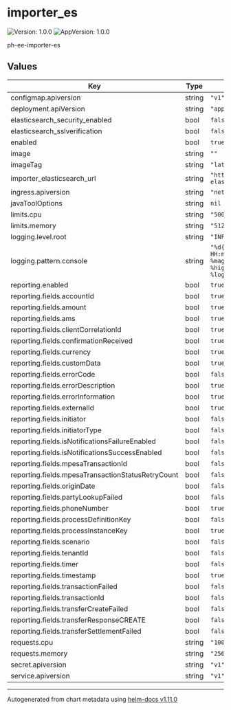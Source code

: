 # importer_es

![Version: 1.0.0](https://img.shields.io/badge/Version-1.0.0-informational?style=flat-square) ![AppVersion: 1.0.0](https://img.shields.io/badge/AppVersion-1.0.0-informational?style=flat-square)

ph-ee-importer-es

## Values

| Key | Type | Default | Description |
|-----|------|---------|-------------|
| configmap.apiversion | string | `"v1"` |  |
| deployment.apiVersion | string | `"apps/v1"` |  |
| elasticsearch_security_enabled | bool | `false` |  |
| elasticsearch_sslverification | bool | `false` |  |
| enabled | bool | `true` |  |
| image | string | `""` |  |
| imageTag | string | `"latest"` |  |
| importer_elasticsearch_url | string | `"http://ph-ee-elasticsearch:9200/"` |  |
| ingress.apiversion | string | `"networking.k8s.io/v1"` |  |
| javaToolOptions | string | `nil` |  |
| limits.cpu | string | `"500m"` |  |
| limits.memory | string | `"512M"` |  |
| logging.level.root | string | `"INFO"` |  |
| logging.pattern.console | string | `"%d{dd-MM-yyyy HH:mm:ss.SSS} %magenta([%thread]) %highlight(%-5level) %logger.%M - %msg%n"` |  |
| reporting.enabled | bool | `true` |  |
| reporting.fields.accountId | bool | `true` |  |
| reporting.fields.amount | bool | `true` |  |
| reporting.fields.ams | bool | `true` |  |
| reporting.fields.clientCorrelationId | bool | `true` |  |
| reporting.fields.confirmationReceived | bool | `true` |  |
| reporting.fields.currency | bool | `true` |  |
| reporting.fields.customData | bool | `true` |  |
| reporting.fields.errorCode | bool | `false` |  |
| reporting.fields.errorDescription | bool | `true` |  |
| reporting.fields.errorInformation | bool | `true` |  |
| reporting.fields.externalId | bool | `true` |  |
| reporting.fields.initiator | bool | `false` |  |
| reporting.fields.initiatorType | bool | `false` |  |
| reporting.fields.isNotificationsFailureEnabled | bool | `false` |  |
| reporting.fields.isNotificationsSuccessEnabled | bool | `false` |  |
| reporting.fields.mpesaTransactionId | bool | `false` |  |
| reporting.fields.mpesaTransactionStatusRetryCount | bool | `false` |  |
| reporting.fields.originDate | bool | `false` |  |
| reporting.fields.partyLookupFailed | bool | `false` |  |
| reporting.fields.phoneNumber | bool | `true` |  |
| reporting.fields.processDefinitionKey | bool | `false` |  |
| reporting.fields.processInstanceKey | bool | `true` |  |
| reporting.fields.scenario | bool | `false` |  |
| reporting.fields.tenantId | bool | `false` |  |
| reporting.fields.timer | bool | `false` |  |
| reporting.fields.timestamp | bool | `true` |  |
| reporting.fields.transactionFailed | bool | `false` |  |
| reporting.fields.transactionId | bool | `false` |  |
| reporting.fields.transferCreateFailed | bool | `false` |  |
| reporting.fields.transferResponseCREATE | bool | `false` |  |
| reporting.fields.transferSettlementFailed | bool | `false` |  |
| requests.cpu | string | `"100m"` |  |
| requests.memory | string | `"256M"` |  |
| secret.apiversion | string | `"v1"` |  |
| service.apiversion | string | `"v1"` |  |

----------------------------------------------
Autogenerated from chart metadata using [helm-docs v1.11.0](https://github.com/norwoodj/helm-docs/releases/v1.11.0)
